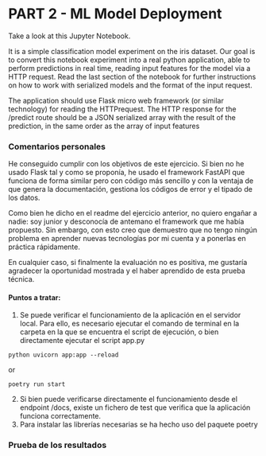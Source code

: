 # PART 2 - ML Model Deployment

Take a look at this Jupyter Notebook.

It is a simple classification model experiment on the iris dataset. Our goal is to
convert this notebook experiment into a real python application, able to perform
predictions in real time, reading input features for the model via a HTTP request.
Read the last section of the notebook for further instructions on how to work with
serialized models and the format of the input request.

The application should use Flask micro web framework (or similar technology) for
reading the HTTPrequest.
The HTTP response for the /predict route should be a JSON serialized array with the
result of the prediction, in the same order as the array of input features

### Comentarios personales

He conseguido cumplir con los objetivos de este ejercicio. Si bien no he usado Flask tal y como se
proponía, he usado el framework FastAPI que funciona de forma similar pero con código más sencillo
y con la ventaja de que genera la documentación, gestiona los códigos de error y el tipado de los datos.

Como bien he dicho en el readme del ejercicio anterior, no quiero engañar a nadie: soy junior
y desconocía de antemano el framework que me había propuesto. Sin embargo, con esto creo que demuestro
que no tengo ningún problema en aprender nuevas tecnologías por mi cuenta y a ponerlas en práctica rápidamente.

En cualquier caso, si finalmente la evaluación no es positiva, me gustaría agradecer la oportunidad mostrada y
el haber aprendido de esta prueba técnica.

#### Puntos a tratar:
1. Se puede verificar el funcionamiento de la aplicación en el servidor local. Para ello, es necesario ejecutar el comando de terminal
en la carpeta en la que se encuentra el script de ejecución, o bien directamente ejecutar el script app.py
```
python uvicorn app:app --reload
```
or 
```
poetry run start
```
2. Si bien puede verificarse directamente el funcionamiento desde el endpoint /docs, existe un fichero de test que verifica
que la aplicación funciona correctamente.
3. Para instalar las librerías necesarias se ha hecho uso del paquete poetry

### Prueba de los resultados
